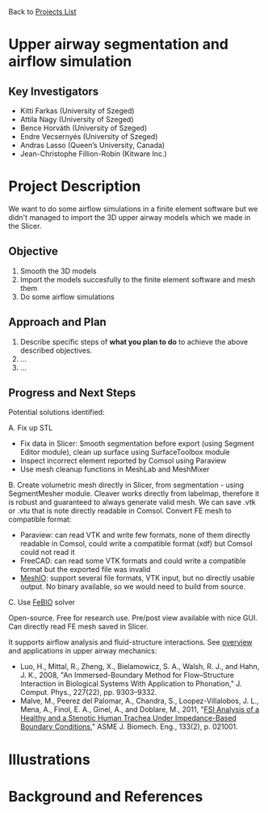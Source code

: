 Back to [Projects List](../../README.md#ProjectsList)

# Upper airway segmentation and airflow simulation

## Key Investigators

- Kitti Farkas (University of Szeged)
- Attila Nagy (University of Szeged)
- Bence Horváth (University of Szeged)
- Endre Vecsernyés (University of Szeged)
- Andras Lasso (Queen’s University, Canada)
- Jean-Christophe Fillion-Robin (Kitware Inc.)
 
# Project Description

We want to do some airflow simulations in a finite element software but we didn't managed to import the 3D upper airway models which we made in the Slicer. 
 
<!-- Add a short paragraph describing the project. -->

## Objective

<!-- Describe here WHAT you would like to achieve (what you will have as end result). -->

1. Smooth the 3D models
2. Import the models succesfully to the finite element software and mesh them
3. Do some airflow simulations

## Approach and Plan

<!-- Describe here HOW you would like to achieve the objectives stated above. -->

1. Describe specific steps of **what you plan to do** to achieve the above described objectives.
1. ...
1. ...

## Progress and Next Steps

<!-- Update this section as you make progress, describing of what you have ACTUALLY DONE. If there are specific steps that you could not complete then you can describe them here, too. -->

Potential solutions identified:

A. Fix up STL

- Fix data in Slicer: Smooth segmentation before export (using Segment Editor module), clean up surface using SurfaceToolbox module
- Inspect incorrect element reported by Comsol using Paraview
- Use mesh cleanup functions in MeshLab and MeshMixer

B. Create volumetric mesh directly in Slicer, from segmentation - using SegmentMesher module. Cleaver works directly from labelmap, therefore it is robust and guaranteed to always generate valid mesh. We can save .vtk or .vtu that is note directly readable in Comsol. Convert FE mesh to compatible format:

- Paraview: can read VTK and write few formats, none of them directly readable in Comsol, could write a compatible format (xdf) but Comsol could not read it
- FreeCAD: can read some VTK formats and could write a compatible format but the exported file was invalid
- [MeshIO](:https://github.com/nschloe/meshio): support several file formats, VTK input, but no directly usable output. No binary available, so we would need to build from source.

C. Use [FeBIO](https://febio.org/) solver

Open-source. Free for research use. Pre/post view available with nice GUI.
Can directly read FE mesh saved in Slicer.

It supports airflow analysis and fluid-structure interactions. See [overview](https://pdfs.semanticscholar.org/f054/aaeb1daac39b89d3e92fb1e42ed23b4bcc6b.pdf) and applications in upper airway mechanics:
-  Luo, H., Mittal, R., Zheng, X., Bielamowicz, S. A., Walsh, R. J., and Hahn, J. K., 2008, "An Immersed-Boundary Method for Flow–Structure Interaction in Biological Systems With Application to Phonation," J. Comput. Phys., 227(22), pp. 9303–9332.
- Malve, M., Peerez del Palomar, A., Chandra, S., Loopez-Villalobos, J. L., Mena, A., Finol, E. A., Ginel, A., and Doblare, M., 2011, "[FSI Analysis of a Healthy and a Stenotic Human Trachea Under Impedance-Based Boundary Conditions](Malve2011.pdf)," ASME J. Biomech. Eng., 133(2), p. 021001.

# Illustrations

<!-- Add pictures and links to videos that demonstrate what has been accomplished.
![Description of picture](Example2.jpg)
![Some more images](Example2.jpg)
-->

# Background and References

<!-- If you developed any software, include link to the source code repository. If possible, also add links to sample data, and to any relevant publications. -->
